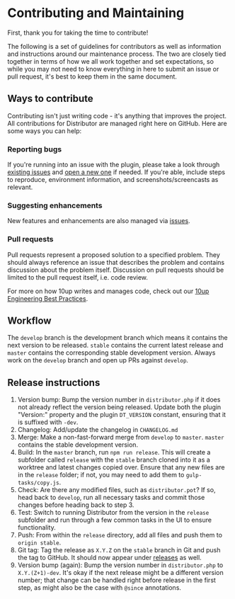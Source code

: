 # Contributing and Maintaining

First, thank you for taking the time to contribute!

The following is a set of guidelines for contributors as well as information and instructions around our maintenance process. The two are closely tied together in terms of how we all work together and set expectations, so while you may not need to know everything in here to submit an issue or pull request, it's best to keep them in the same document.

## Ways to contribute

Contributing isn't just writing code - it's anything that improves the project. All contributions for Distributor are managed right here on GitHub. Here are some ways you can help:

### Reporting bugs

If you're running into an issue with the plugin, please take a look through [existing issues](https://github.com/10up/distributor/issues) and [open a new one](https://github.com/10up/distributor/issues/new) if needed. If you're able, include steps to reproduce, environment information, and screenshots/screencasts as relevant.

### Suggesting enhancements

New features and enhancements are also managed via [issues](https://github.com/10up/distributor/issues).

### Pull requests

Pull requests represent a proposed solution to a specified problem. They should always reference an issue that describes the problem and contains discussion about the problem itself. Discussion on pull requests should be limited to the pull request itself, i.e. code review.

For more on how 10up writes and manages code, check out our [10up Engineering Best Practices](https://10up.github.io/Engineering-Best-Practices/).

## Workflow

The `develop` branch is the development branch which means it contains the next version to be released. `stable` contains the current latest release and `master` contains the corresponding stable development version. Always work on the `develop` branch and open up PRs against `develop`.

## Release instructions

1. Version bump: Bump the version number in `distributor.php` if it does not already reflect the version being released.  Update both the plugin "Version:" property and the plugin `DT_VERSION` constant, ensuring that it is suffixed with `-dev`.
2. Changelog: Add/update the changelog in `CHANGELOG.md`
3. Merge: Make a non-fast-forward merge from `develop` to `master`. `master` contains the stable development version.
4. Build: In the `master` branch, run `npm run release`. This will create a subfolder called `release` with the `stable` branch cloned into it as a worktree and latest changes copied over. Ensure that any new files are in the `release` folder; if not, you may need to add them to `gulp-tasks/copy.js`.
5. Check: Are there any modified files, such as `distributor.pot`? If so, head back to `develop`, run all necessary tasks and commit those changes before heading back to step 3.
6. Test: Switch to running Distributor from the version in the `release` subfolder and run through a few common tasks in the UI to ensure functionality.
7. Push: From within the `release` directory, add all files and push them to `origin stable`.
8. Git tag: Tag the release as `X.Y.Z` on the `stable` branch in Git and push the tag to GitHub. It should now appear under [releases](https://github.com/10up/distributor/releases) as well.
9. Version bump (again): Bump the version number in `distributor.php` to `X.Y.(Z+1)-dev`. It's okay if the next release might be a different version number; that change can be handled right before release in the first step, as might also be the case with `@since` annotations.
